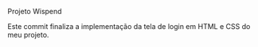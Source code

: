 Projeto Wispend

Este commit finaliza a implementação da tela de login em HTML e CSS do meu projeto.
